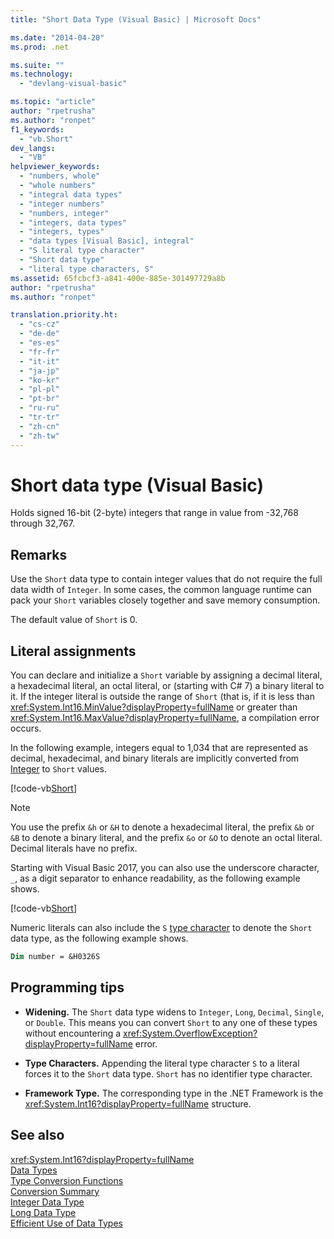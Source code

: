 ```yaml
---
title: "Short Data Type (Visual Basic) | Microsoft Docs"

ms.date: "2014-04-20"
ms.prod: .net

ms.suite: ""
ms.technology: 
  - "devlang-visual-basic"

ms.topic: "article"
author: "rpetrusha"
ms.author: "ronpet"
f1_keywords: 
  - "vb.Short"
dev_langs: 
  - "VB"
helpviewer_keywords: 
  - "numbers, whole"
  - "whole numbers"
  - "integral data types"
  - "integer numbers"
  - "numbers, integer"
  - "integers, data types"
  - "integers, types"
  - "data types [Visual Basic], integral"
  - "S literal type character"
  - "Short data type"
  - "literal type characters, S"
ms.assetid: 65fcbcf3-a841-400e-885e-301497729a8b
author: "rpetrusha"
ms.author: "ronpet"

translation.priority.ht: 
  - "cs-cz"
  - "de-de"
  - "es-es"
  - "fr-fr"
  - "it-it"
  - "ja-jp"
  - "ko-kr"
  - "pl-pl"
  - "pt-br"
  - "ru-ru"
  - "tr-tr"
  - "zh-cn"
  - "zh-tw"
---
```

# Short data type (Visual Basic)
Holds signed 16-bit (2-byte) integers that range in value from -32,768 through 32,767.  
  
## Remarks  
 Use the `Short` data type to contain integer values that do not require the full data width of `Integer`. In some cases, the common language runtime can pack your `Short` variables closely together and save memory consumption.  
  
 The default value of `Short` is 0.  
  
## Literal assignments

You can declare and initialize a `Short` variable by assigning a decimal literal, a hexadecimal literal, an octal literal, or (starting with C# 7) a binary literal to it.  If the integer literal is outside the range of `Short` (that is, if it is less than <xref:System.Int16.MinValue?displayProperty=fullName> or greater than <xref:System.Int16.MaxValue?displayProperty=fullName>, a compilation error occurs.

In the following example, integers equal to 1,034 that are represented as decimal, hexadecimal, and binary literals are implicitly converted from [Integer](integer-data-type.md) to `Short` values.

[!code-vb[Short](../../../../samples/snippets/visualbasic/language-reference/data-types/numeric-literals.vb#Short)]

> [!NOTE]
> You use the prefix `&h` or `&H` to denote a hexadecimal literal, the prefix `&b` or `&B` to denote a binary literal, and the prefix `&o` or `&O` to denote an octal literal. Decimal literals have no prefix.

Starting with Visual Basic 2017, you can also use the underscore character, `_`, as a digit separator to enhance readability, as the following example shows.

[!code-vb[Short](../../../../samples/snippets/visualbasic/language-reference/data-types/numeric-literals.vb#ShortS)]

Numeric literals can also include the `S` [type character](../../programming-guide\language-features\data-types/type-characters.md) to denote the `Short` data type, as the following example shows.

```vb
Dim number = &H0326S
```

## Programming tips

-   **Widening.** The `Short` data type widens to `Integer`, `Long`, `Decimal`, `Single`, or `Double`. This means you can convert `Short` to any one of these types without encountering a <xref:System.OverflowException?displayProperty=fullName> error.  
  
-   **Type Characters.** Appending the literal type character `S` to a literal forces it to the `Short` data type. `Short` has no identifier type character.  
  
-   **Framework Type.** The corresponding type in the .NET Framework is the <xref:System.Int16?displayProperty=fullName> structure.  
  
## See also

 <xref:System.Int16?displayProperty=fullName>   
 [Data Types](../../../visual-basic/language-reference/data-types/data-type-summary.md)   
 [Type Conversion Functions](../../../visual-basic/language-reference/functions/type-conversion-functions.md)   
 [Conversion Summary](../../../visual-basic/language-reference/keywords/conversion-summary.md)   
 [Integer Data Type](../../../visual-basic/language-reference/data-types/integer-data-type.md)   
 [Long Data Type](../../../visual-basic/language-reference/data-types/long-data-type.md)   
 [Efficient Use of Data Types](../../../visual-basic/programming-guide/language-features/data-types/efficient-use-of-data-types.md)